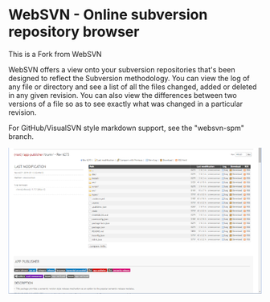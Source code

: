 # WebSVN - Online subversion repository browser

This is a Fork from WebSVN

WebSVN offers a view onto your subversion repositories that's been designed to reflect the Subversion methodology. 
You can view the log of any file or directory and see a list of all the files changed, added or deleted in any given revision. 
You can also view the differences between two versions of a file so as to see exactly what was changed in a particular revision.

For GitHub/VisualSVN style markdown support, see the "websvn-spm" branch.

![Screenshot](screenshot.png "Same directory view with README.md")
